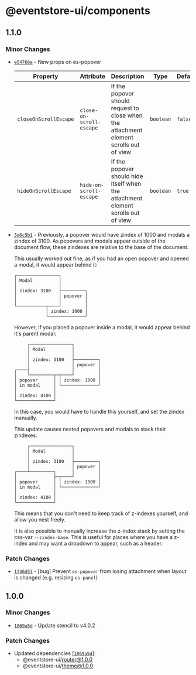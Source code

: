 # @eventstore-ui/components

## 1.1.0

### Minor Changes

-   [`e54766e`](https://github.com/EventStore/Design-System/commit/e54766ee33543eedbe591f2a56a089a19e800afd) - New props on es-popover

    | Property              | Attribute                | Description                                                                            | Type      | Default |
    | --------------------- | ------------------------ | -------------------------------------------------------------------------------------- | --------- | ------- |
    | `closeOnScrollEscape` | `close-on-scroll-escape` | If the popover should request to close when the attachment element scrolls out of view | `boolean` | `false` |
    | `hideOnScrollEscape`  | `hide-on-scroll-escape`  | If the popover should hide itself when the attachment element scrolls out of view      | `boolean` | `true`  |

-   [`3e6c5b1`](https://github.com/EventStore/Design-System/commit/3e6c5b171bf3e1319ee1a5871a42d92483ff3eec) - Previously, a popover would have zindex of 1000 and modals a zindex of 3100. As popovers and modals appear outside of the document flow, these zindexes are relative to the base of the document.

    This usually worked out fine, as if you had an open popover and opened a modal, it would appear behind it:

    ```
    ┌────────────────┐
    │ Modal          │
    │                │
    │ zindex: 3100   ├─────────┐
    │                │ popover │
    │                │         │
    └───────────┬────┘         │
                │ zindex: 1000 │
                └──────────────┘
    ```

    However, if you placed a popover inside a modal, it would appear behind it's parent modal:

    ```
         ┌────────────────┐
         │ Modal          │
         │                │
         │ zindex: 3100   ├─────────┐
         │                │ popover │
    ┌────┤                │         │
    │    └─────────┬─┬────┘         │
    │ popover      │ │ zindex: 1000 │
    │ in modal     │ └──────────────┘
    │              │
    │ zindex: 4100 │
    └──────────────┘
    ```

    In this case, you would have to handle this yourself, and set the zindex manually.

    This update causes nested popovers and modals to stack their zindexes:

    ```
         ┌────────────────┐
         │ Modal          │
         │                │
         │ zindex: 3100   ├─────────┐
         │                │ popover │
    ┌────┴─────────┐      │         │
    │              ├─┬────┘         │
    │ popover      │ │ zindex: 1000 │
    │ in modal     │ └──────────────┘
    │              │
    │ zindex: 4100 │
    └──────────────┘
    ```

    This means that you don't need to keep track of z-indexes yourself, and allow you nest freely.

    It is also possible to manually increase the z-index stack by setting the css-var `--zindex-base`. This is useful for places where you have a z-index and may want a dropdown to appear, such as a header.

### Patch Changes

-   [`1f46d53`](https://github.com/EventStore/Design-System/commit/1f46d53e04f3bb51f3757c902ae9429a5ea2b883) - [bug] Prevent `es-popover` from losing attachment when layout is changed (e.g. resizing `es-panel`)

## 1.0.0

### Minor Changes

-   [`1069a5d`](https://github.com/EventStore/Design-System/commit/1069a5d3af7986c56fd616049402315a59bc438c) - Update stencil to v4.0.2

### Patch Changes

-   Updated dependencies [[`1069a5d`](https://github.com/EventStore/Design-System/commit/1069a5d3af7986c56fd616049402315a59bc438c)]:
    -   @eventstore-ui/router@1.0.0
    -   @eventstore-ui/theme@1.0.0
